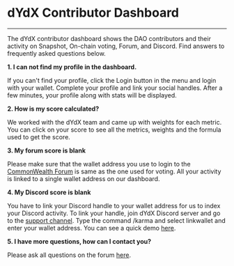# dYdX Contributor Dashboard

---

The dYdX contributor dashboard shows the DAO contributors and their activity on Snapshot, On-chain voting, Forum, and Discord. Find answers to frequently asked questions below.

**1. I can not find my profile in the dashboard.**

If you can't find your profile, click the Login button in the menu and login with your wallet. Complete your profile and link your social handles. After a few minutes, your profile along with stats will be displayed.

**2. How is my score calculated?**

We worked with the dYdX team and came up with weights for each metric. You can click on your score to see all the metrics, weights and the formula used to get the score.

**3. My forum score is blank**

Please make sure that the wallet address you use to login to the [CommonWealth Forum](https://forums.dydx.community/overview) is same as the one used for voting. All your activity is linked to a single wallet address on our dashboard.

**4. My Discord score is blank**

You have to link your Discord handle to your wallet address for us to index your Discord activity. To link your handle, join dYdX Discord server and go to the [support channel](https://discord.com/channels/724804754382782534/953825156374085692). Type the command /karma and select linkwallet and enter your wallet address. You can see a quick demo [here](https://s3.amazonaws.com/showkarma.xyz/assets/link-discord-handle-to-eth-address-karma.gif).

**5. I have more questions, how can I contact you?**

Please ask all questions on the forum [here](https://commonwealth.im/dydx/discussion/10172-grant-feedback-request-karmas-reputation-dashboard).
